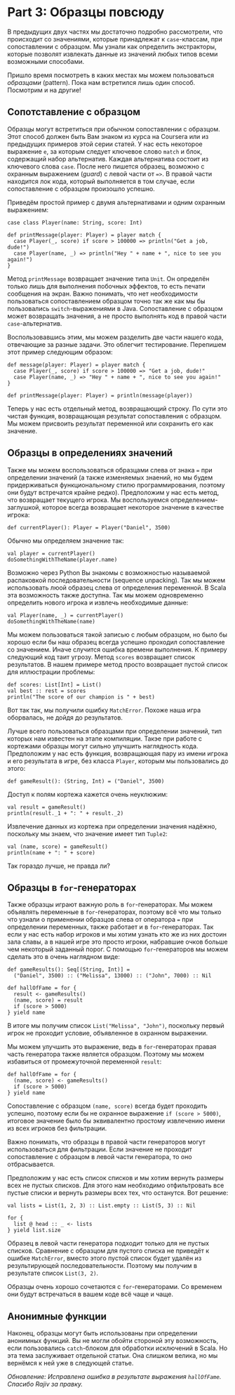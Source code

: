 Part 3: Образцы повсюду
===================================

В предыдущих двух частях мы достаточно подробно рассмотрели, что происходит со значениями,
которые принадлежат к `case`-классам, при сопоставлении с образцом. Мы узнали как определить
экстракторы, которые позволят извлекать данные из значений любых типов всеми возможными способами.

Пришло время посмотреть в каких местах мы можем пользоваться *образцами* (pattern). 
Пока нам встретился лишь один способ. Посмотрим и на другие!

Сопотставление с образцом
----------------------------------------

Образцы могут встретиться при обычном сопоставлении с образцом. Этот способ должен
быть Вам знаком из курса на Coursera или из предыдущих примеров этой серии статей. 
У нас есть некоторое выражение `e`, за которым следует ключевое слово `match` и 
блок, содержащий набор альтернатив. Каждая альтернатива состоит из ключевого слова `case`.
После него пишется образец, возможно с охранным выражением (*guard*) с левой части от `=>`.
В правой части находится лок кода, который выполняется в том случае, если сопоставление
с образцом произошло успешно.

Приведём простой пример с двумя альтернативами и одним охранным выражением:

~~~
case class Player(name: String, score: Int)

def printMessage(player: Player) = player match {
  case Player(_, score) if score > 100000 => println("Get a job, dude!")
  case Player(name, _) => println("Hey " + name + ", nice to see you again!")
}
~~~

Метод `printMessage` возвращает значение типа `Unit`. Он определён только лишь для 
выполнения побочных эффектов, то есть печати сообщения на экран.  Важно понимать,
что нет необходимости пользоваться сопоставлением образцом точно так же как мы бы пользовались
`switch`-выражениями в Java. Сопоставление с образцом может возвращать значения, а не просто
выполнять код в правой части `case`-альтернатив. 

Воспользовавшись этим, мы можем разделить две части нашего кода, отвечающие за разные задачи.
Это облегчит тестирование. Перепишем этот пример следующим образом:

~~~
def message(player: Player) = player match {
  case Player(_, score) if score > 100000 => "Get a job, dude!"
  case Player(name, _) => "Hey " + name + ", nice to see you again!"
}

def printMessage(player: Player) = println(message(player))
~~~

Теперь у нас есть отдельный метод, возвращающий строку. По сути это чистая функция,
возвращающая результат сопоставления с образцом. Мы можем присвоить результат переменной
или сохранить его как значение.

Образцы в определениях значений
----------------------------------------------

Также мы можем воспользоваться образцами слева от знака `=` при определении значений 
(а также изменяемых знаений, но мы будем придерживаться функциональному стилю программирования, 
поэтому они будут встречатся крайне редко). Предположим у нас есть метод, что возвращает 
текущего игрока. Мы воспользуемся определением-заглушкой, которое всегда возвращает
некоторое значение в качестве игрока:

~~~
def currentPlayer(): Player = Player("Daniel", 3500)
~~~

Обычно мы определяем значение так:

~~~
val player = currentPlayer()
doSomethingWithTheName(player.name)
~~~

Возможно через Python Вы знакомы с возможностью называемой распаковкой последовательности (sequence unpacking).
Так мы можем использовать люой образец слева от определения переменной. В Scala эта возможность также доступна.
Так мы можем одновременно определить нового игрока и извлечь необходимые данные:

~~~
val Player(name, _) = currentPlayer()
doSomethingWithTheName(name)
~~~

Мы можем пользоваться такой записью с любым образцом, но было бы хорошо если бы наш образец
всегда успешно проходил сопоставление со значением. Иначе случится ошибка времени выполнения.
К примеру следующий код таит угрозу. Метод `scores` возвращает список результатов. 
В нашем примере метод просто возвращает пустой список для иллюстрации проблемы:

~~~
def scores: List[Int] = List()
val best :: rest = scores
println("The score of our champion is " + best)
~~~

Вот так так, мы получили ошибку `MatchError`. Похоже наша игра оборвалась, не дойдя до результатов.

Лучше всего пользоваться образцами при определении значений, тип которых нам известен на этапе 
компиляции. Такэе при работе с кортежами образцы могут сильно улучшить наглядность кода. 
Предположим у нас есть функция, возвращающая пару из имени игрока и его результата в игре,
без класса `Player`, которым мы пользовались до этого:

~~~
def gameResult(): (String, Int) = ("Daniel", 3500)
~~~

Доступ к полям кортежа кажется очень неуклюжим:

~~~
val result = gameResult()
println(result._1 + ": " + result._2)
~~~

Извлечение данных из кортежа при определении значения надёжно, поскольку мы знаем, что 
значение имеет тип `Tuple2`:

~~~
val (name, score) = gameResult()
println(name + ": " + score)
~~~

Так гораздо лучше, не правда ли?

Образцы в `for`-генераторах
-----------------------------------------

Также образцы играют важную роль в `for`-генераторах. Мы можем объявлять переменные
в `for`-генераторах, поэтому всё что мы только что узнали о применении образцов слева
от оператора `=` при определении переменных, также работает и в `for`-генераторах. 
Так если у нас есть набор игроков и мы хотим узнать кто же из них достоин зала славы,
а в нашей игре это просто игроки, набравшие очков больше чем некоторый заданный порог.
С помощью `for`-генераторов мы можем сделать это в очень наглядном виде:

~~~
def gameResults(): Seq[(String, Int)] =
  ("Daniel", 3500) :: ("Melissa", 13000) :: ("John", 7000) :: Nil

def hallOfFame = for {
  result <- gameResults()
  (name, score) = result
  if (score > 5000)
} yield name
~~~

В итоге мы получим список `List("Melissa", "John")`, поскольку первый игрок не проходит
условие, объявленное в охранном выражении.

Мы можем улучшить это выражение, ведь в `for`-генераторах правая часть генератора также
является образцом. Поэтому мы можем избавиться от промежуточной переменной `result`:

~~~
def hallOfFame = for {
  (name, score) <- gameResults()
  if (score > 5000)
} yield name
~~~

Сопоставление с образцом `(name, score)` всегда будет проходить успешно, поэтому
если бы не охранное выражение `if (score > 5000)`, итоговое значение было бы 
эквивалентно простому извлечению имени из всех игроков без фильтрации.  

Важно понимать, что образцы в правой части генераторов могут использоваться 
для фильтрации. Если значение не проходит сопоставление с образцом в левой 
части генератора, то оно отбрасывается. 

Предположим у нас есть список списков и мы хотим вернуть размеры
всех не пустых списков. Для этого нам необходимо отфильтровать все пустые списки
и вернуть размеры всех тех, что останутся. Вот решение:

~~~
val lists = List(1, 2, 3) :: List.empty :: List(5, 3) :: Nil

for {
  list @ head :: _ <- lists
} yield list.size
~~~

Образец в левой части генератора подходит только для не пустых списков. 
Сравнение с образцом для пустого списка не приведёт к ошибке `MatchError`, 
вместо этого пустой список будет удалён из результирующей последовательности.
Поэтому мы получим в результате список `List(3, 2)`.

Образцы очень хорошо сочетаются с `for`-генераторами. Со временем они будут
встречаться в вашем коде всё чаще и чаще. 

Анонимные функции
--------------------------------------------

Наконец, образцы могут быть использованы при определении анонимных функций. 
Вы не могли обойти стороной эту возможность, если пользовались 
`catch`-блоком для обработки исключений в Scala. Но эта тема заслуживает отдельной
статьи. Она слишком велика, но мы вернёмся к ней уже в следующей статье.

*Обновление: Исправлена ошибка в результате выражения `hallOfFame`. Спасибо Rajiv за правку.*
